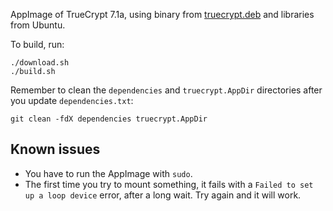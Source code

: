 AppImage of TrueCrypt 7.1a, using binary from [truecrypt.deb](https://github.com/stefansundin/truecrypt.deb) and libraries from Ubuntu.

To build, run:

```shell
./download.sh
./build.sh
```

Remember to clean the `dependencies` and `truecrypt.AppDir` directories after you update `dependencies.txt`:

```shell
git clean -fdX dependencies truecrypt.AppDir
```

## Known issues

- You have to run the AppImage with `sudo`.
- The first time you try to mount something, it fails with a `Failed to set up a loop device` error, after a long wait. Try again and it will work.
